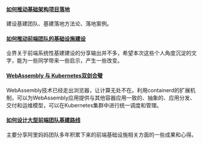 
#### [如何推动基础架构项目落地](https://juejin.im/post/5e6447e1f265da575f4e7df1)
建设基建团队、基建落地方法论、落地案例。

#### [如何推动前端团队的基础设施建设](https://mp.weixin.qq.com/s/2VSa3xBpy5St8G1v0RjW9g)
业界关于前端系统性基建建设的分享输出并不多，希望本次这些个人角度沉淀的文字，能为一些同学带来一些启示，产生一些改变。

#### [WebAssembly 与 Kubernetes双剑合璧](https://developer.aliyun.com/article/744310)
WebAssembly技术已经走出浏览器，让计算无处不在。利用containerd的扩展机制，可以为WebAssembly应用提供与其他容器应用一致的、抽象的、应用分发、交付和运维模型，可以在Kubernetes集群中进行统一调度和管理。

#### [如何设计大型前端团队基建路线](https://mp.weixin.qq.com/s/CF-iZ1NCT1AkihCuyffbUA)
主要分享阿里妈妈团队多年积累下来的前端基础设施相关方面的一些成果和心得。

